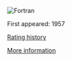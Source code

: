 ![Fortran](https://www.tiobe.com/wp-content/themes/tiobe/tiobe-index/images/Fortran.png)

First appeared: 1957

[Rating history](https://www.tiobe.com/tiobe-index/fortran/)

[More information](https://en.wikipedia.org/wiki/Fortran)

